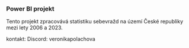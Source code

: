 ### Power BI projekt

Tento projekt zpracovává statistiku sebevražd na území České republiky mezi lety 2006 a 2023. 

kontakt: 
Discord: veronikapolachova
